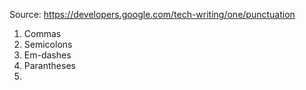 Source: https://developers.google.com/tech-writing/one/punctuation

1. Commas
2. Semicolons
3. Em-dashes
4. Parantheses
5. 